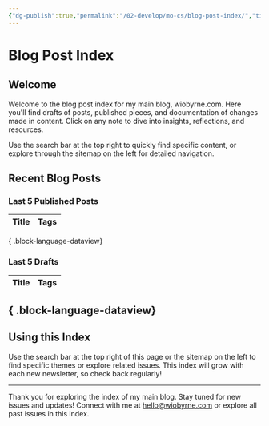 ```yaml
---
{"dg-publish":true,"permalink":"/02-develop/mo-cs/blog-post-index/","title":"Blog Post Index","tags":["blog-posts","index"]}
---
```



# Blog Post Index

## Welcome
Welcome to the blog post index for my main blog, wiobyrne.com. Here you'll find drafts of posts, published pieces, and documentation of changes made in content. Click on any note to dive into insights, reflections, and resources.

Use the search bar at the top right to quickly find specific content, or explore through the sitemap on the left for detailed navigation.

## Recent Blog Posts

### Last 5 Published Posts
| Title | Tags |
| ----- | ---- |

{ .block-language-dataview}

### Last 5 Drafts
| Title | Tags |
| ----- | ---- |

{ .block-language-dataview}
---

## Using this Index

Use the search bar at the top right of this page or the sitemap on the left to find specific themes or explore related issues. This index will grow with each new newsletter, so check back regularly!

---

Thank you for exploring the index of my main blog. Stay tuned for new issues and updates! Connect with me at hello@wiobyrne.com or explore all past issues in this index.
